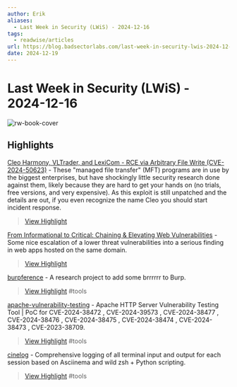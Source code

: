 ```yaml
---
author: Erik
aliases:
  - Last Week in Security (LWiS) - 2024-12-16
tags:
  - readwise/articles
url: https://blog.badsectorlabs.com/last-week-in-security-lwis-2024-12-16.html
date: 2024-12-19
---
```

# Last Week in Security (LWiS) - 2024-12-16

![rw-book-cover](https://blog.badsectorlabs.com/images/lwis/lwis-12-16.png)

## Highlights


[Cleo Harmony, VLTrader, and LexiCom - RCE via Arbitrary File Write (CVE-2024-50623)](https://labs.watchtowr.com/cleo-cve-2024-50623/) - These "managed file transfer" (MFT) programs are in use by the biggest enterprises, but have shockingly little security research done against them, likely because they are hard to get your hands on (no trials, free versions, and very expensive). As this exploit is still unpatched and the details are out, if you even recognize the name Cleo you should start incident response.
> [View Highlight](https://read.readwise.io/read/01jfdavn2ymhfp72498q7asscp)



[From Informational to Critical: Chaining & Elevating Web Vulnerabilities](Anurag%20Mondal%20-%20From%20Informational%20to%20Critical%20Chaining%20&%20Elevating%20Web%20Vulnerabilities.md) - Some nice escalation of a lower threat vulnerabilities into a serious finding in web apps hosted on the same domain. 
> [View Highlight](https://read.readwise.io/read/01jfdavxh23ws0extskny01ech)


[burpference](https://github.com/dreadnode/burpference) - A research project to add some brrrrrr to Burp.
> [View Highlight](https://read.readwise.io/read/01jfdaw17p44npmpq4r06x8sdq)
> #tools 


[apache-vulnerability-testing](https://github.com/mrmtwoj/apache-vulnerability-testing) - Apache HTTP Server Vulnerability Testing Tool | PoC for CVE-2024-38472 , CVE-2024-39573 , CVE-2024-38477 , CVE-2024-38476 , CVE-2024-38475 , CVE-2024-38474 , CVE-2024-38473 , CVE-2023-38709.
> [View Highlight](https://read.readwise.io/read/01jfdawfcktrmcjpy7nbfyftkc)
> #tools 


[cinelog](https://github.com/cmprmsd/cinelog) - Comprehensive logging of all terminal input and output for each session based on Asciinema and wild zsh + Python scripting.
> [View Highlight](https://read.readwise.io/read/01jfdax8jdxttth806ff2wj01n)
> #tools

